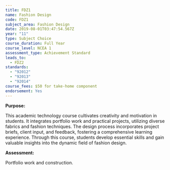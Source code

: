 ```yaml
---
title: FDZ1
name: Fashion Design
code: FDZ1
subject_area: Fashion Design
date: 2019-08-01T03:47:54.567Z
year: "11"
type: Subject Choice
course_duration: Full Year
course_level: NCEA 1
assessment_type: Achievement Standard
leads_to:
  - FDZ2
standards:
  - "92012"
  - "92013"
  - "92014"
course_fees: $50 for take-home component
endorsement: Yes
---
```

**Purpose:**

This academic technology course cultivates creativity and motivation in students. It integrates portfolio work and practical projects, utilizing diverse fabrics and fashion techniques. The design process incorporates project briefs, client input, and feedback, fostering a comprehensive learning experience. Through this course, students develop essential skills and gain valuable insights into the dynamic field of fashion design.

**Assessment:**

Portfolio work and construction.